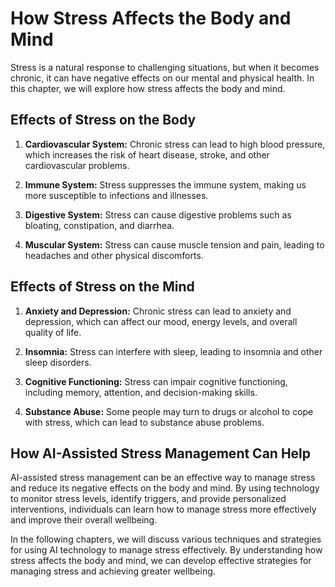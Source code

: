 How Stress Affects the Body and Mind
===================================================================

Stress is a natural response to challenging situations, but when it becomes chronic, it can have negative effects on our mental and physical health. In this chapter, we will explore how stress affects the body and mind.

Effects of Stress on the Body
-----------------------------

1. **Cardiovascular System:** Chronic stress can lead to high blood pressure, which increases the risk of heart disease, stroke, and other cardiovascular problems.

2. **Immune System:** Stress suppresses the immune system, making us more susceptible to infections and illnesses.

3. **Digestive System:** Stress can cause digestive problems such as bloating, constipation, and diarrhea.

4. **Muscular System:** Stress can cause muscle tension and pain, leading to headaches and other physical discomforts.

Effects of Stress on the Mind
-----------------------------

1. **Anxiety and Depression:** Chronic stress can lead to anxiety and depression, which can affect our mood, energy levels, and overall quality of life.

2. **Insomnia:** Stress can interfere with sleep, leading to insomnia and other sleep disorders.

3. **Cognitive Functioning:** Stress can impair cognitive functioning, including memory, attention, and decision-making skills.

4. **Substance Abuse:** Some people may turn to drugs or alcohol to cope with stress, which can lead to substance abuse problems.

How AI-Assisted Stress Management Can Help
------------------------------------------

AI-assisted stress management can be an effective way to manage stress and reduce its negative effects on the body and mind. By using technology to monitor stress levels, identify triggers, and provide personalized interventions, individuals can learn how to manage stress more effectively and improve their overall wellbeing.

In the following chapters, we will discuss various techniques and strategies for using AI technology to manage stress effectively. By understanding how stress affects the body and mind, we can develop effective strategies for managing stress and achieving greater wellbeing.
